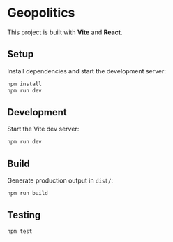 # Geopolitics

This project is built with **Vite** and **React**.

## Setup

Install dependencies and start the development server:

```bash
npm install
npm run dev
```

## Development

Start the Vite dev server:

```bash
npm run dev
```

## Build

Generate production output in `dist/`:

```bash
npm run build
```

## Testing

```bash
npm test
```
